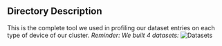 ## Directory Description

This is the complete tool we used in profiling our dataset entries on each type of device of our cluster.
*Reminder: We built 4 datasets:*
![Datasets](https://user-images.githubusercontent.com/77551993/148938433-70ca64e6-57b4-4134-bcad-164d98be34f2.png)
